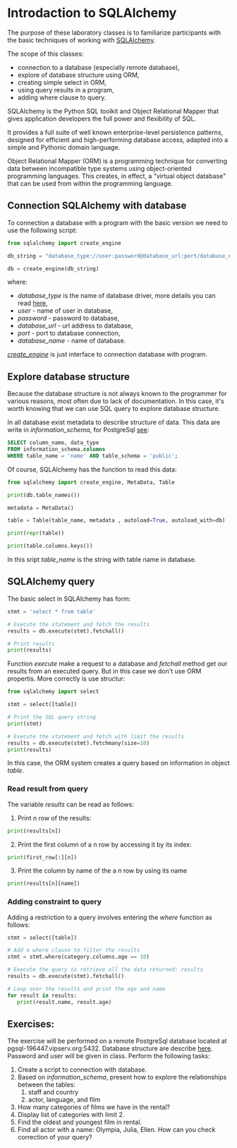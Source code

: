 # Introdaction to SQLAlchemy

The purpose of these laboratory classes is to familiarize participants with the basic techniques of working with [SQLAlchemy](https://www.sqlalchemy.org/).

The scope of this classes:
- connection to a database (especially remote database),
- explore of database structure using ORM,
- creating simple select in ORM,
- using query results in a program,
- adding where clause to query.


SQLAlchemy is the Python SQL toolkit and Object Relational Mapper that gives application developers the full power and flexibility of SQL.

It provides a full suite of well known enterprise-level persistence patterns, designed for efficient and high-performing database access, adapted into a simple and Pythonic domain language.

Object Relational Mapper (ORM) is a programming technique for converting data between incompatible type systems using object-oriented programming languages. This creates, in effect, a "virtual object database" that can be used from within the programming language.


## Connection SQLAlchemy with database

To connection a database with a program with the basic version we need to use the following script:

```python
from sqlalchemy import create_engine

db_string = "database_type://user:password@database_url:port/database_name"

db = create_engine(db_string)
```
where:
- *database_type* is the name of database driver, more details you can read [here](https://docs.sqlalchemy.org/en/13/core/engines.html#database-urls),
- *user* - name of user in database,
- *password* - password to database,
- *database_url* - url address to database,
- *port* - port to database connection,
- *database_name* - name of database.  

*[create_engine](https://docs.sqlalchemy.org/en/13/core/connections.html)* is just interface to connection database with program.


## Explore database structure
Because the database structure is not always known to the programmer for various reasons, most often due to lack of documentation. In this case, it's worth knowing that we can use SQL query to explore database structure.

In all database exist metadata to describe structure of data. This data are write in *information_schema*, for PostgreSql [see](https://www.postgresql.org/docs/12/information-schema.html):

```sql
SELECT column_name, data_type
FROM information_schema.columns
WHERE table_name = 'name' AND table_schema = 'public';
```

Of course, SQLAlchemy has the function to read this data:

```python
from sqlalchemy import create_engine, MetaData, Table

print(db.table_names())

metadata = MetaData()

table = Table(table_name, metadata , autoload=True, autoload_with=db)

print(repr(table))

print(table.columns.keys())
```
In this sript *table_name* is the string with table name in database.
## SQLAlchemy query

The basic select in SQLAlchemy has form:

```python
stmt = 'select * from table'

# Execute the statement and fetch the results
results = db.execute(stmt).fetchall()

# Print results
print(results)
```
Function *execute* make a request to a database and *fetchall* method get our results from an executed query. But in this case we don't use ORM propertis. More correctly is use structur:

```python
from sqlalchemy import select

stmt = select([table])

# Print the SQL query string
print(stmt)

# Execute the statement and fetch with limit the results
results = db.execute(stmt).fetchmany(size=10)
print(results)
```
In this case, the ORM system creates a query based on information in object *table*.

### Read result from query
The variable *results* can be read as follows:

1. Print  n row of the results:

```python
print(results[n])
```
2. Print the first column of a n row by accessing it by its index:

```python
print(first_row[:][n])
```
3. Print the column by name of the a n row by using its name

```python
print(results[n][name])
```

### Adding constraint to query
 Adding a restriction to a query involves entering the *where* function as follows:
 ```python
stmt = select([table])

# Add a where clause to filter the results
stmt = stmt.where(category.columns.age == 10)

# Execute the query to retrieve all the data returned: results
results = db.execute(stmt).fetchall()

# Loop over the results and print the age and name
for result in results:
    print(result.name, result.age)
 ```


 ## Exercises:

The exercise will be performed on a remote PostgreSql database located at pgsql-196447.vipserv.org:5432. Database structure are describe [here](https://www.postgresqltutorial.com/postgresql-sample-database/). Password and user will be given in class. Perform the following tasks:
1. Create a script to connection with database.
1. Based on *information_schema*, present how to explore the relationships between the tables:
	1. staff and country
	2. actor, language, and film
1. How many categories of films we have in the rental?
1. Display list of categories with limit 2.
1.  Find the oldest and youngest film in rental.
1. Find all actor with a name: Olympia, Julia, Ellen. How can you check correction of your query?
